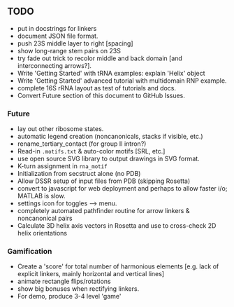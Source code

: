 ## TODO
* put in docstrings for linkers
* document JSON file format.
* push 23S middle layer to right [spacing]
* show long-range stem pairs on 23S
* try fade out trick to recolor middle and back domain [and interconnecting arrows?].
* Write 'Getting Started' with tRNA examples: explain 'Helix' object
* Write 'Getting Started' advanced tutorial with multidomain RNP example.
* complete 16S rRNA layout as test of tutorials and docs.
* Convert Future section of this document to GitHub Issues.
 
### Future
* lay out other ribosome states.
* automatic legend creation (noncanonicals, stacks if visible, etc.)
* rename_tertiary_contact (for group II intron?)
* Read-in `.motifs.txt` & auto-color motifs [SRL, etc.]
* use open source SVG library to output drawings in SVG format.
* K-turn assignment in `rna_motif`
* Initialization from secstruct alone (no PDB)
* Allow DSSR setup of input files from PDB (skipping Rosetta)
* convert to javascript for web deployment and perhaps to allow faster i/o; MATLAB is slow.
* settings icon for toggles --> menu.
* completely automated pathfinder routine for arrow linkers & noncanonical pairs
* Calculate 3D helix axis vectors in Rosetta and use to cross-check 2D helix orientations
 
### Gamification
* Create a 'score' for total number of harmonious elements [e.g. lack of explicit linkers, mainly horizontal and vertical lines]
* animate rectangle flips/rotations
* show big bonuses when rectifying linkers.
* For demo, produce 3-4 level 'game' 

